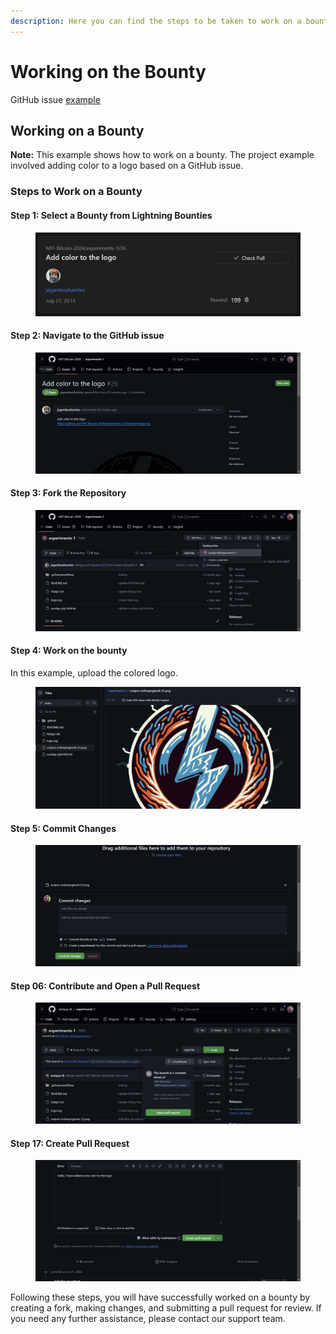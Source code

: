 ```yaml
---
description: Here you can find the steps to be taken to work on a bounty to get rewarded.
---
```


# Working on the Bounty

GitHub issue [example](https://github.com/MIT-Bitcoin-2024/experiments-1/issues/26)

## Working on a Bounty

**Note:** This example shows how to work on a bounty. The project example involved adding color to a logo based on a GitHub issue.

### Steps to Work on a Bounty

#### Step 1: Select a Bounty from Lightning Bounties

<figure><img src="../.gitbook/assets/image (19).png" alt=""><figcaption></figcaption></figure>

#### Step 2: Navigate to the GitHub issue

<figure><img src="../.gitbook/assets/image (20).png" alt=""><figcaption></figcaption></figure>

#### Step 3: Fork the Repository

<figure><img src="../.gitbook/assets/image (21).png" alt=""><figcaption></figcaption></figure>

#### Step 4: Work on the bounty

In this example, upload the colored logo.&#x20;

<figure><img src="../.gitbook/assets/image (22).png" alt=""><figcaption></figcaption></figure>

#### Step 5: Commit Changes

<figure><img src="../.gitbook/assets/image (23).png" alt=""><figcaption></figcaption></figure>

#### Step 06: Contribute and Open a Pull Request

<figure><img src="../.gitbook/assets/image (3) (1) (1).png" alt=""><figcaption></figcaption></figure>

#### Step 17: Create Pull Request

<figure><img src="../.gitbook/assets/image (2) (1) (1).png" alt=""><figcaption></figcaption></figure>

Following these steps, you will have successfully worked on a bounty by creating a fork, making changes, and submitting a pull request for review. If you need any further assistance, please contact our support team.
